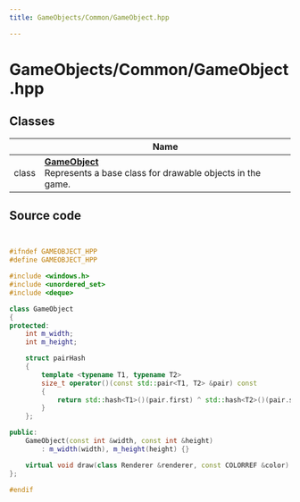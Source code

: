 ```yaml
---
title: GameObjects/Common/GameObject.hpp

---
```


# GameObjects/Common/GameObject.hpp



## Classes

|                | Name           |
| -------------- | -------------- |
| class | **[GameObject](Classes/class_game_object.md)** <br>Represents a base class for drawable objects in the game.  |




## Source code

```cpp


#ifndef GAMEOBJECT_HPP
#define GAMEOBJECT_HPP

#include <windows.h>
#include <unordered_set>
#include <deque>

class GameObject
{
protected:
    int m_width;  
    int m_height; 

    struct pairHash
    {
        template <typename T1, typename T2>
        size_t operator()(const std::pair<T1, T2> &pair) const
        {
            return std::hash<T1>()(pair.first) ^ std::hash<T2>()(pair.second);
        }
    };

public:
    GameObject(const int &width, const int &height)
        : m_width(width), m_height(height) {}

    virtual void draw(class Renderer &renderer, const COLORREF &color) = 0;
};

#endif
```
